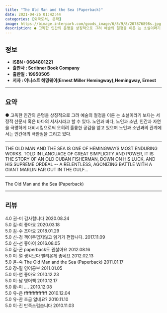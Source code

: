```yaml
---
title: "The Old Man and the Sea (Paperback)"
date: 2021-04-26 01:42:44
categories: [외국도서, 문학]
image: https://bimage.interpark.com/goods_image/6/8/9/8/207876898s.jpg
description: ● 고독한 인간의 운명을 상징적으로 그려 예술의 절정을 이룬 는 소설이라기 보다는 서정적 산문시 혹은 바다의 서사시라고 할 수 있다. 노인과 바다, 노인과 소년, 인간과 자연을 극명하게 대비시킴으로써 오히려 훌륭한 공감을 얻고 있으며 노인과 소년과의 관계에서는 인간애의 극한점을 그리고
---
```


## **정보**

- **ISBN : 0684801221**
- **출판사 : Scribner Book Company**
- **출판일 : 19950505**
- **저자 : 어니스트 헤밍웨이(Ernest Miller Hemingway),Hemingway, Ernest**

------



## **요약**

●  고독한 인간의 운명을 상징적으로 그려 예술의 절정을 이룬 는 소설이라기 보다는 서정적 산문시 혹은 바다의 서사시라고 할 수 있다. 노인과 바다, 노인과 소년, 인간과 자연을 극명하게 대비시킴으로써 오히려 훌륭한 공감을 얻고 있으며 노인과 소년과의 관계에서는 인간애의 극한점을 그리고 있다.

------

THE OLD MAN AND THE SEA IS ONE OF HEMINGWAYS MOST ENDURING WORKS. TOLD IN LANGUAGE OF GREAT SIMPLICITY AND POWER, IT IS THE STORY OF AN OLD CUBAN FISHERMAN, DOWN ON HIS LUCK, AND HIS SUPREME ORDEAL -- A RELENTLESS, AGONIZING BATTLE WITH A GIANT MARLIN FAR OUT IN THE GULF... 

------


The Old Man and the Sea (Paperback) 

------


## **리뷰** 

4.0 권-미 감사합니다  2020.08.24 <br/>5.0 김-희 좋아요 2020.03.18 <br/>5.0 김-수 조아요 2018.01.29 <br/>5.0 신-경 책이두껍지않고 읽기가 편합니다. 2017.11.09 <br/>5.0 신-선 좋아여 2016.08.05 <br/>5.0 김-곤 paperback도 괜찮아요 2012.08.16 <br/>5.0 이-열 생각보다 빨리온게 좋네요 2012.02.13 <br/>5.0 윤-숙 The Old Man and the Sea (Paperback) 2011.01.17 <br/>5.0 강-필 영어공부 2011.01.05 <br/>5.0 이-연 좋아요 2010.12.23 <br/>5.0 이-남 영어책 2010.12.17 <br/>5.0 황-미 .... 2010.12.08 <br/>5.0 유-은 ffffffffffffffff 2010.12.04 <br/>5.0 유-찬 조금 얇네요? 2010.11.10 <br/>5.0 이-진 만족스럽습니다 2010.11.03 <br/>